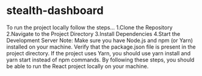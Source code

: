 # stealth-dashboard
To run the project locally follow the steps...
1.Clone the Repository
2.Navigate to the Project Directory
3.Install Dependencies
4.Start the Development Server
Note:
Make sure you have Node.js and npm (or Yarn) installed on your machine.
Verify that the package.json file is present in the project directory.
If the project uses Yarn, you should use yarn install and yarn start instead of npm commands.
By following these steps, you should be able to run the React project locally on your machine.
